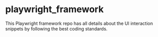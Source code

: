 # playwright_framework
This Playwright framework repo has all details about the UI interaction snippets by following the best coding standards.
